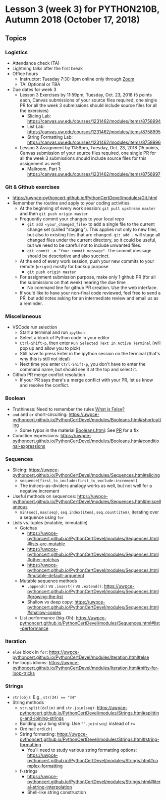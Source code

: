 # Lesson 3 (week 3) for PYTHON210B, Autumn 2018 (October 17, 2018)

## Topics

### Logistics

* Attendance check (TA)
* Lightning talks after the first break
* Office hours
  * Instructor: Tuesday 7:30-9pm online only through [Zoom](https://washington.zoom.us/my/python2018)
  * TA: Optional or TBA
* Due dates for week 3
  * Lesson 3 Exercises by 11:59pm, Tuesday, Oct. 23, 2018 (5 points each, Canvas submissions of your source files required, one single PR for all the week 3 submissions should include source files for all the exercises)
    * Slicing Lab: https://canvas.uw.edu/courses/1231462/modules/items/8758994
    * List Lab: https://canvas.uw.edu/courses/1231462/modules/items/8758995
    * String Formatting Lab: https://canvas.uw.edu/courses/1231462/modules/items/8758996
  * Lesson 3 Assignment by 11:59pm, Tuesday, Oct. 23, 2018 (15 points, Canvas submission of your source files required, one single PR for all the week 3 submissions should include source files for this assignment as well)
    * Mailroom, Part 1: https://canvas.uw.edu/courses/1231462/modules/items/8758997

### Git & Github exercises

* https://uwpce-pythoncert.github.io/PythonCertDevel/modules/Git.html
* Remember the routine and apply to your coding activities
  * At the beginning of every work session: `git pull upstream master` and then `git push origin master`
  * Frequently commit your changes to your local repo
    * `git add <your_changed_file>` to add a single file to the current change set (called "staging"). This applies not only to new files, but also to existing files that are changed. `git add .` will stage all changed files under the current directory, so it could be useful, but we need to be careful not to include unwanted files.
    * `git commit -m "Your commit message"`. The commit message should be descriptive and also succinct.
  * At the end of every work session, push your new commits to your remote (`origin`) mostly for backup purpose
    * `git push origin master`
  * For assignment submission purpose, make only 1 github PR (for all the submissions on that week) nearing the due time
    * No command line for github PR creation. Use the web interface.
  * If you'd like to have your non-final code reviewed, feel free to send a PR, but add notes asking for an intermediate review and email us as a reminder.

### Miscellaneous

* VSCode run selection
  * Start a terminal and run `ipython`
  * Select a block of Python code in your editor
  * `Ctrl-Shift-p`, then enter `Run Selected Text In Active Terminal` (will pop up and allow you to pick)
  * Still have to press Enter in the ipython session on the terminal (that's why this is still not ideal)
  * Next time you enter `Ctrl-Shift-p`, you don't have to enter the command name, but should see it at the top and select it.
* Github PR merge conflict resolution
  * If your PR says there's a merge conflict with your PR, let us know and resolve the conflict.

### Boolean

* Truthiness: Need to remember the rules [What is False?](https://uwpce-pythoncert.github.io/PythonCertDevel/modules/Booleans.html#what-is-false)
* `and` and `or` short-circuiting: https://uwpce-pythoncert.github.io/PythonCertDevel/modules/Booleans.html#shortcutting
  * Some typos in the material [Booleans.html](https://uwpce-pythoncert.github.io/PythonCertDevel/modules/Booleans.html): See [PR](https://github.com/UWPCE-PythonCert/PythonCertDevel/pull/169) for a fix
* Condition expressions: https://uwpce-pythoncert.github.io/PythonCertDevel/modules/Booleans.html#conditional-expressions

### Sequences

* Slicing: https://uwpce-pythoncert.github.io/PythonCertDevel/modules/Sequences.html#slicing
  * `sequence[first_to_include:first_to_exclude:increment]`
  * The indices-as-dividers analogy works as well, but not well for a negative increment
* Useful methods on sequences: https://uwpce-pythoncert.github.io/PythonCertDevel/modules/Sequences.html#miscellaneous
  * `min(seq)`, `max(seq)`, `seq.index(item)`, `seq.count(item)`, iterating over a sequence using `for`
* Lists vs. tuples (mutable, immutable)
  * Gotchas
    * https://uwpce-pythoncert.github.io/PythonCertDevel/modules/Sequences.html#lists-are-mutable
    * https://uwpce-pythoncert.github.io/PythonCertDevel/modules/Sequences.html#other-gotchas
    * https://uwpce-pythoncert.github.io/PythonCertDevel/modules/Sequences.html#mutable-default-argument
  * Mutable sequence methods
    * `.append()` vs `.insert()` vs `.extend()`: https://uwpce-pythoncert.github.io/PythonCertDevel/modules/Sequences.html#growing-the-list
    * Shallow vs deep copy: https://uwpce-pythoncert.github.io/PythonCertDevel/modules/Sequences.html#shallow-copies
  * List performance (big-Oh): https://uwpce-pythoncert.github.io/PythonCertDevel/modules/Sequences.html#list-performance

### Iteration

* `else` block in `for`: https://uwpce-pythoncert.github.io/PythonCertDevel/modules/Iteration.html#else
* `for` loops idioms: https://uwpce-pythoncert.github.io/PythonCertDevel/modules/Iteration.html#nifty-for-loop-tricks

### Strings

* `str(obj)`: E.g., `str(34) == "34"`
* String methods
  * `str.split(delim)` and `str.join(seq)`: https://uwpce-pythoncert.github.io/PythonCertDevel/modules/Strings.html#splitting-and-joining-strings
  * Building up a long string: Use `"".join(seq)` instead of `+=`
  * Ordinal: `ord(ch)`
  * String formatting: https://uwpce-pythoncert.github.io/PythonCertDevel/modules/Strings.html#string-formatting
    * You'll need to study various string formatting options: https://uwpce-pythoncert.github.io/PythonCertDevel/modules/Strings.html#complex-formatting
  * f-strings
    * https://uwpce-pythoncert.github.io/PythonCertDevel/modules/Strings.html#literal-string-interpolation
    * Shell-like string construction
